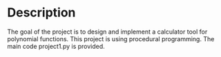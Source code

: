 # Description

The goal of the project is to design and implement a calculator tool for polynomial functions. This project is using procedural programming. The main code project1.py is provided. 
